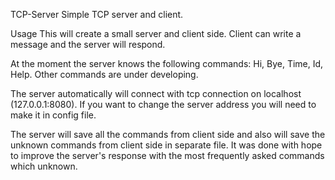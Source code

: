 TCP-Server
Simple TCP server and client.

Usage
This will create a small server and client side. Client can write a message and the server will respond.

At the moment the server knows the following commands: Hi, Bye, Time, Id, Help. Other commands are under developing.

The server automatically will connect with tcp connection on localhost (127.0.0.1:8080). If you want to change the server address you will need to make it in config file.

The server will save all the commands from client side and also will save the unknown commands from client side in separate file. It was done with hope to improve the server's response with the most frequently asked commands which unknown.

